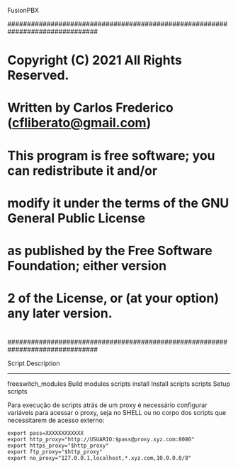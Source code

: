 FusionPBX

###############################################################################
#
# Copyright (C) 2021 All Rights Reserved.
# Written by Carlos Frederico (cfliberato@gmail.com)
#
# This program is free software; you can redistribute it and/or
# modify it under the terms of the GNU General Public License
# as published by the Free Software Foundation; either version
# 2 of the License, or (at your option) any later version.
#
###############################################################################

Script			Description
-----------------------	-----------------------------------------------------------------------------------------------
freeswitch_modules	Build modules scripts
install			Install scripts
scripts			Setup scripts

Para execução de scripts atrás de um proxy é necessário configurar variáveis para acessar o proxy, seja no SHELL ou
no corpo dos scripts que necessitarem de acesso externo:

	export pass=XXXXXXXXXXXX
	export http_proxy="http://USUARIO:$pass@proxy.xyz.com:8080"
	export https_proxy="$http_proxy"
	export ftp_proxy="$http_proxy"
	export no_proxy="127.0.0.1,localhost,*.xyz.com,10.0.0.0/8"



